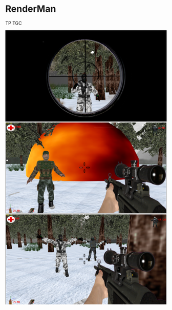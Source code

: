 RenderMan
===========

TP TGC

![alt text](https://raw.githubusercontent.com/nicolasazrak/RenderMan/master/GrupoInfo/Captura%20Grupo%201.png)
![alt text](https://raw.githubusercontent.com/nicolasazrak/RenderMan/master/GrupoInfo/Captura%20Grupo%202.png)
![alt text](https://raw.githubusercontent.com/nicolasazrak/RenderMan/master/GrupoInfo/Captura%20Grupo%203.png)
